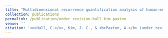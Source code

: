 ```yaml
---
title: "Multidimensional recurrence quantification analysis of human-metronome phasing"
collection: publications
permalink: /publication/under_revision-hall_kim_paxton
venue: ''
citation: '<u>Hall, C.</u>, Kim, J. C., & <b>Paxton, A.</b> (under revision). Multidimensional recurrence quantification analysis of human-metronome phasing.'
---
```

